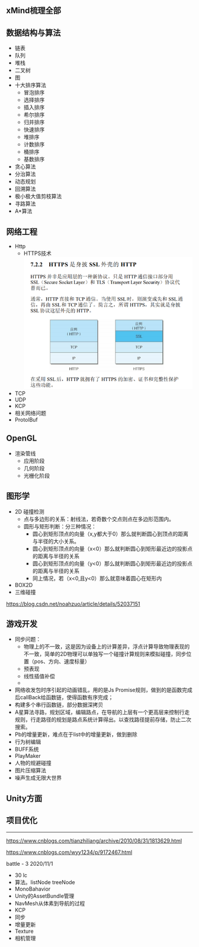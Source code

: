 

## xMind梳理全部

## 数据结构与算法

- 链表
- 队列
- 堆栈
- 二叉树
- 图
- 十大排序算法
  - 冒泡排序
  - 选择排序
  - 插入排序
  - 希尔排序
  - 归并排序
  - 快速排序
  - 堆排序
  - 计数排序
  - 桶排序
  - 基数排序
- 贪心算法
- 分治算法
- 动态规划
- 回溯算法
- 极小极大值剪枝算法
- 寻路算法
- A*算法

## 网络工程

- Http
  - HTTPS技术
![](2020-08-29-00-06-15.png)
- TCP
- UDP
- KCP
- 相关网络问题
- ProtolBuf

## OpenGL

- 渲染管线
    - 应用阶段
    - 几何阶段
    - 光栅化阶段


## 图形学

- 2D 碰撞检测
  - 点与多边形的关系：射线法，若奇数个交点则点在多边形范围内。
  - 圆形与矩形判断：分三种情况：
    - 圆心到矩形顶点的向量（x,y都大于0）那么就判断圆心到顶点的距离与半径的大小关系。
    - 圆心到矩形顶点的向量（x<0）那么就判断圆心到矩形最近边的投影点的距离与半径的关系
    - 圆心到矩形顶点的向量（y<0）那么就判断圆心到矩形最近边的投影点的距离与半径的关系
    - 同上情况，若（x<0,且y<0）那么就意味着圆心在矩形内
- BOX2D
- 三维碰撞

https://blog.csdn.net/noahzuo/article/details/52037151

## 游戏开发

- 同步问题：
  - 物理上的不一致，这是因为设备上的计算差异，浮点计算导致物理表现的不一致，简单的2D物理可以单独写一个碰撞计算规则来模拟碰撞，同步位置（pos、方向、速度标量）
  - 预表现
  - 线性插值补偿
  - 
- 网络收发包时序引起的动画错乱，用的是Js Promise规则，做到的是函数完成后callBack给函数链，使得函数有序完成；
- 构建多个串行函数链，部分数据深拷贝
- A星算法寻路，规划区域，编辑路点，在导航的上层有一个更高层来控制行走规则，行走路径的规划是路点系统计算得出。以查找路径提前存储，防止二次搜索。
- Pb的增量更新，难点在于list中的增量更新，做到删除
- 行为树编辑
- BUFF系统
- PlayMaker
- 人物的规避碰撞
- 图片压缩算法
- 噪声生成无限大世界

## Unity方面



## 项目优化













---


https://www.cnblogs.com/tianzhiliang/archive/2010/08/31/1813629.html


https://www.cnblogs.com/wyy1234/p/9172467.html





battle - 3
2020/11/1
- 30 lc
- 算法。listNode treeNode
- MonoBahavior
- Unity的AssetBundle管理
- NavMesh从体素到导航的过程
- KCP
- 同步
- 增量更新
- Texture
- 相机管理